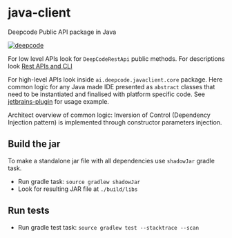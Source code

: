 # java-client
Deepcode Public API package in Java

[![deepcode](https://www.deepcode.ai/api/gh/badge?key=eyJhbGciOiJIUzI1NiIsInR5cCI6IkpXVCJ9.eyJwbGF0Zm9ybTEiOiJnaCIsIm93bmVyMSI6IkRlZXBDb2RlQUkiLCJyZXBvMSI6ImphdmEtY2xpZW50IiwiaW5jbHVkZUxpbnQiOmZhbHNlLCJhdXRob3JJZCI6MTI0NjksImlhdCI6MTU5NjA5NzIzMn0.a8lZClW69fj53juqAW0NJ6uWh-1iOXiR-mn5pN3eATc)](https://www.deepcode.ai/app/gh/DeepCodeAI/java-client/_/dashboard?utm_content=gh%2FDeepCodeAI%2Fjava-client)

For low level APIs look for `DeepCodeRestApi` public methods. For descriptions look [Rest APIs and CLI](https://deepcode.freshdesk.com/support/solutions/folders/60000321393)

For high-level APIs look inside `ai.deepcode.javaclient.core` package.
Here common logic for any Java made IDE presented as `abstract` classes that need to be instantiated and finalised with platform specific code.
See [jetbrains-plugin](https://github.com/DeepCodeAI/jetbrains-plugin) for usage example.

Architect overview of common logic: Inversion of Control (Dependency Injection pattern) is implemented through constructor parameters injection. 

## Build the jar

To make a standalone jar file with all dependencies use `shadowJar` gradle task.
- Run gradle task: `source gradlew shadowJar`
- Look for resulting JAR file at `./build/libs`

## Run tests

- Run gradle test task: `source gradlew test --stacktrace --scan`